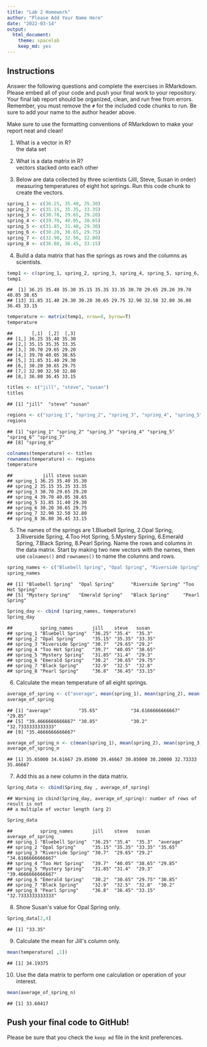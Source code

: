 ```yaml
---
title: "Lab 2 Homework"
author: "Please Add Your Name Here"
date: "2022-03-14"
output:
  html_document: 
    theme: spacelab
    keep_md: yes
---
```


## Instructions
Answer the following questions and complete the exercises in RMarkdown. Please embed all of your code and push your final work to your repository. Your final lab report should be organized, clean, and run free from errors. Remember, you must remove the `#` for the included code chunks to run. Be sure to add your name to the author header above.  

Make sure to use the formatting conventions of RMarkdown to make your report neat and clean!  

1. What is a vector in R?  
the data set

2. What is a data matrix in R?  
vectors stacked onto each other

3. Below are data collected by three scientists (Jill, Steve, Susan in order) measuring temperatures of eight hot springs. Run this code chunk to create the vectors.  

```r
spring_1 <- c(36.25, 35.40, 35.30)
spring_2 <- c(35.15, 35.35, 33.35)
spring_3 <- c(30.70, 29.65, 29.20)
spring_4 <- c(39.70, 40.05, 38.65)
spring_5 <- c(31.85, 31.40, 29.30)
spring_6 <- c(30.20, 30.65, 29.75)
spring_7 <- c(32.90, 32.50, 32.80)
spring_8 <- c(36.80, 36.45, 33.15)
```

4. Build a data matrix that has the springs as rows and the columns as scientists.  


```r
temp1 <- c(spring_1, spring_2, spring_3, spring_4, spring_5, spring_6, spring_7, spring_8)
temp1
```

```
##  [1] 36.25 35.40 35.30 35.15 35.35 33.35 30.70 29.65 29.20 39.70 40.05 38.65
## [13] 31.85 31.40 29.30 30.20 30.65 29.75 32.90 32.50 32.80 36.80 36.45 33.15
```

```r
temperature <- matrix(temp1, nrow=8, byrow=T)
temperature
```

```
##       [,1]  [,2]  [,3]
## [1,] 36.25 35.40 35.30
## [2,] 35.15 35.35 33.35
## [3,] 30.70 29.65 29.20
## [4,] 39.70 40.05 38.65
## [5,] 31.85 31.40 29.30
## [6,] 30.20 30.65 29.75
## [7,] 32.90 32.50 32.80
## [8,] 36.80 36.45 33.15
```


```r
titles <- c("jill", "steve", "susan")
titles
```

```
## [1] "jill"  "steve" "susan"
```

```r
regions <- c("spring_1", "spring_2", "spring_3", "spring_4", "spring_5", "spring_6", "spring_7", "spring_8")
regions
```

```
## [1] "spring_1" "spring_2" "spring_3" "spring_4" "spring_5" "spring_6" "spring_7"
## [8] "spring_8"
```

```r
colnames(temperature) <- titles
rownames(temperature) <- regions
temperature
```

```
##           jill steve susan
## spring_1 36.25 35.40 35.30
## spring_2 35.15 35.35 33.35
## spring_3 30.70 29.65 29.20
## spring_4 39.70 40.05 38.65
## spring_5 31.85 31.40 29.30
## spring_6 30.20 30.65 29.75
## spring_7 32.90 32.50 32.80
## spring_8 36.80 36.45 33.15
```

5. The names of the springs are 1.Bluebell Spring, 2.Opal Spring, 3.Riverside Spring, 4.Too Hot Spring, 5.Mystery Spring, 6.Emerald Spring, 7.Black Spring, 8.Pearl Spring. Name the rows and columns in the data matrix. Start by making two new vectors with the names, then use `colnames()` and `rownames()` to name the columns and rows.


```r
spring_names <- c("Bluebell Spring", "Opal Spring", "Riverside Spring", "Too Hot Spring", "Mystery Spring", "Emerald Spring", "Black Spring", "Pearl Spring")
spring_names 
```

```
## [1] "Bluebell Spring"  "Opal Spring"      "Riverside Spring" "Too Hot Spring"  
## [5] "Mystery Spring"   "Emerald Spring"   "Black Spring"     "Pearl Spring"
```

```r
Spring_day <- cbind (spring_names, temperature) 
Spring_day
```

```
##          spring_names       jill    steve   susan  
## spring_1 "Bluebell Spring"  "36.25" "35.4"  "35.3" 
## spring_2 "Opal Spring"      "35.15" "35.35" "33.35"
## spring_3 "Riverside Spring" "30.7"  "29.65" "29.2" 
## spring_4 "Too Hot Spring"   "39.7"  "40.05" "38.65"
## spring_5 "Mystery Spring"   "31.85" "31.4"  "29.3" 
## spring_6 "Emerald Spring"   "30.2"  "30.65" "29.75"
## spring_7 "Black Spring"     "32.9"  "32.5"  "32.8" 
## spring_8 "Pearl Spring"     "36.8"  "36.45" "33.15"
```

6. Calculate the mean temperature of all eight springs.

```r
average_of_spring <- c("average", mean(spring_1), mean(spring_2), mean(spring_3), mean(spring_4), mean(spring_5), mean(spring_6), mean(spring_7), mean(spring_8))
average_of_spring
```

```
## [1] "average"          "35.65"            "34.6166666666667" "29.85"           
## [5] "39.4666666666667" "30.85"            "30.2"             "32.7333333333333"
## [9] "35.4666666666667"
```

```r
average_of_spring_n <- c(mean(spring_1), mean(spring_2), mean(spring_3), mean(spring_4), mean(spring_5), mean(spring_6), mean(spring_7), mean(spring_8))
average_of_spring_n                        
```

```
## [1] 35.65000 34.61667 29.85000 39.46667 30.85000 30.20000 32.73333 35.46667
```
7. Add this as a new column in the data matrix.  


```r
Spring_data <- cbind(Spring_day , average_of_spring)
```

```
## Warning in cbind(Spring_day, average_of_spring): number of rows of result is not
## a multiple of vector length (arg 2)
```

```r
Spring_data
```

```
##          spring_names       jill    steve   susan   average_of_spring 
## spring_1 "Bluebell Spring"  "36.25" "35.4"  "35.3"  "average"         
## spring_2 "Opal Spring"      "35.15" "35.35" "33.35" "35.65"           
## spring_3 "Riverside Spring" "30.7"  "29.65" "29.2"  "34.6166666666667"
## spring_4 "Too Hot Spring"   "39.7"  "40.05" "38.65" "29.85"           
## spring_5 "Mystery Spring"   "31.85" "31.4"  "29.3"  "39.4666666666667"
## spring_6 "Emerald Spring"   "30.2"  "30.65" "29.75" "30.85"           
## spring_7 "Black Spring"     "32.9"  "32.5"  "32.8"  "30.2"            
## spring_8 "Pearl Spring"     "36.8"  "36.45" "33.15" "32.7333333333333"
```

8. Show Susan's value for Opal Spring only.


```r
Spring_data[2,4]
```

```
## [1] "33.35"
```

9. Calculate the mean for Jill's column only.  


```r
mean(temperature[ ,1])
```

```
## [1] 34.19375
```

10. Use the data matrix to perform one calculation or operation of your interest.


```r
mean(average_of_spring_n)
```

```
## [1] 33.60417
```

## Push your final code to GitHub!
Please be sure that you check the `keep md` file in the knit preferences.  
